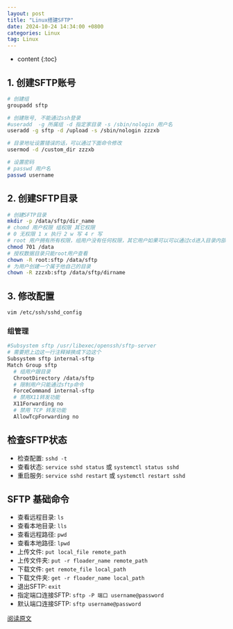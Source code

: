 ```yaml
---
layout: post
title: "Linux搭建SFTP"
date: 2024-10-24 14:34:00 +0800
categories: Linux
tag: Linux
---
```


* content
{:toc}

## 1. 创建SFTP账号

```sh
# 创建组
groupadd sftp

# 创建账号, 不能通过ssh登录
#useradd  -g 所属组 -d 指定家目录 -s /sbin/nologin 用户名
useradd -g sftp -d /upload -s /sbin/nologin zzzxb

# 目录地址设置错误的话，可以通过下面命令修改
usermod -d /custom_dir zzzxb

# 设置密码
# passwd 用户名
passwd username
```

## 2. 创建SFTP目录

```sh
# 创建SFTP目录
mkdir -p /data/sftp/dir_name
# chomd 用户权限 组权限 其它权限
# 0 无权限 1 x 执行 2 w 写 4 r 写
# root 用户拥有所有权限，组用户没有任何权限，其它用户如果可以可以通过cd进入目录内部，不能ls查看,需要清楚目录内部信息才能进去
chmod 701 /data
# 授权数据目录只能root用户查看
chown -R root:sftp /data/sftp
# 为用户创建一个属于他自己的目录
chown -R zzzxb:sftp /data/sftp/dirname
```

## 3. 修改配置

`vim /etc/ssh/sshd_config`

### 组管理

```sh
#Subsystem sftp /usr/libexec/openssh/sftp-server
# 需要把上边这一行注释掉换成下边这个
Subsystem sftp internal-sftp
Match Group sftp
  # 组用户跟目录
  ChrootDirectory /data/sftp
  # 限制用户只能通过sftp命令
  ForceCommand internal-sftp
  # 禁用X11转发功能
  X11Forwarding no
  # 禁用 TCP 转发功能
  AllowTcpForwarding no
```

## 检查SFTP状态

* 检查配置: `sshd -t`
* 查看状态: `service sshd status` 或 `systemctl status sshd`
* 重启服务: `service sshd restart` 或 `systemctl restart sshd`

## SFTP 基础命令

* 查看远程目录: `ls`
* 查看本地目录: `lls`
* 查看远程路径: `pwd`
* 查看本地路径: `lpwd`
* 上传文件: `put local_file remote_path`
* 上传文件夹: `put -r floader_name remote_path`
* 下载文件: `get remote_file local_path`
* 下载文件夹: `get -r floader_name local_path`
* 退出SFTP: `exit`
* 指定端口连接SFTP: `sftp -P 端口 username@password`
* 默认端口连接SFTP: `sftp username@password`

[阅读原文](https://www.cnblogs.com/chaosfe/p/16123538.html)
